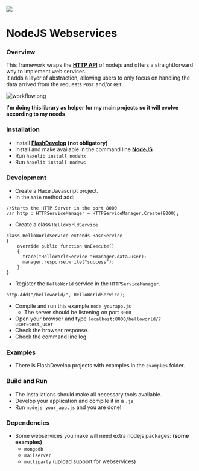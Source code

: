 ![](http://i.imgur.com/zVuvoa8.png)
# NodeJS Webservices

### Overview

This framework wraps the **[HTTP API](http://nodejs.org/api/http.html)** of nodejs and offers a straightforward way to implement web services.  
It adds a layer of abstraction, allowing users to only focus on handling the data arrived from the requests `POST` and/or `GET`.


![workflow.png](https://bitbucket.org/repo/4MbbzR/images/3818944778-workflow.png)

**I'm doing this library as helper for my main projects so it will evolve according to my needs**

### Installation

* Install **[FlashDevelop](http://www.flashdevelop.org/community/viewforum.php?f=11) (not obligatory)**
* Install and make available in the command line **[NodeJS](http://nodejs.org/)**
* Run `haxelib install nodehx`
* Run `haxelib install nodews`


### Development

* Create a Haxe Javascript project.
* In the `main` method add:
```
//Starts the HTTP Server in the port 8000
var http : HTTPServiceManager = HTTPServiceManager.Create(8000);
```
* Create a class `HelloWorldService`
```
class HelloWorldService extends BaseService
{
    override public function OnExecute()
    {
      trace("HelloWorldService "+manager.data.user);
      manager.response.write("success");
    }
}  
```
* Register the `HelloWorld` service in the `HTTPServiceManager`.
```
http.Add("/helloworld/", HelloWorldService);
```
* Compile and run this example `node yourapp.js`
    * The server should be listening on port `8000`
* Open your browser and type `localhost:8000/helloworld/?user=test_user`
* Check the browser response.
* Check the command line log.

### Examples

* There is FlashDevelop projects with examples in the `examples` folder.

### Build and Run

* The installations should make all necessary tools available.
* Develop your application and compile it in a `.js`
* Run `nodejs your_app.js` and you are done!
 
### Dependencies

* Some webservices you make will need extra nodejs packages: **(some examples)**
    * `mongodb`
    * `mailserver`
    * `multiparty` (upload support for webservices)
